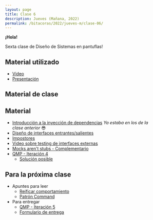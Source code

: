 ```yaml
---
layout: page
title: Clase 6
description: Jueves (Mañana, 2022)
permalink: /bitacoras/2022/jueves-m/clase-06/
---
```



**¡Hola!**

Sexta clase de Diseño de Sistemas en pantuflas!

## Material utilizado

- [Video](https://youtu.be/OEyO366N4GU)
- [Presentación]()

## Material de clase

## Material

- [Introducción a la inyección de dependencias](https://docs.google.com/document/d/1GsW-hVF0XR76KunDILqkltyE1KIBvj3ldCCkyStjne0/edit?usp=sharing) *Ya estaba en los de la clase anterior* 😎
- [Diseño de interfaces entrantes/salientes](https://docs.google.com/document/d/1LurA-bCEHhCsIPFiFg1rqfIdfe5SdS4wBePfG45nDqg)
- [Impostores](https://docs.google.com/document/d/11mVR-4wEZhlQMDEqrfQeYLypEsrSqXv98dr78SA0Oq4/edit#heading=h.5bqwe0zgcgud)
- [Video sobre testing de interfaces externas](https://www.youtube.com/watch?v=-p7_NUDLRB0&index=1&list=PLTpxfh7PF3OpJSMNNPaYxLJii3Xm7PPA_)
- [Mocks aren't stubs - Complementario](https://martinfowler.com/articles/mocksArentStubs.html)
- [QMP - Iteración 4](https://docs.google.com/document/d/1sy9S9EeIQr8fhatKnfTCgOfjVniJDu2viI-Av0gn0xY/edit)
  - [Solución posible](https://docs.google.com/document/d/1XNUtnvQl1oJhDWlevzxwkynZJMQ2upDmrXFC_6xEo3A/edit)

## Para la próxima clase

- Apuntes para leer
  - [Reificar comportamiento](https://docs.google.com/document/d/14n6SNTbCt1wJzhNiIFNSoAq0tJdYjRrOQCi5ar_FQ1c/edit#heading=h.6ab0fffv8tld)
  - [Patrón Command]()
- Para entregar
  - [QMP - Iteración 5](https://docs.google.com/document/d/1wS622pMwZrDK9ilL_hEt5bBE04vKUKZILx8cIQ-aQzU/edit)
  - [Formulario de entrega](https://docs.google.com/forms/d/e/1FAIpQLSfQ8ndPggfNHxCH5rAgE2wfpzLMOKeclM6jJg8L-NmeYoiCpw/viewform)
